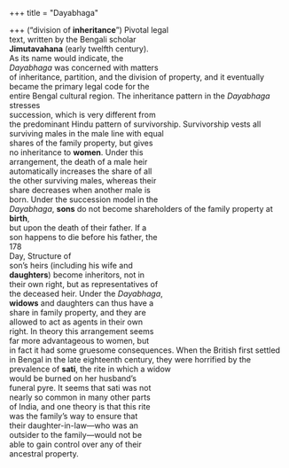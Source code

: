 +++
title = "Dayabhaga"

+++
(“division of **inheritance**”) Pivotal legal  
text, written by the Bengali scholar  
**Jimutavahana** (early twelfth century).  
As its name would indicate, the  
*Dayabhaga* was concerned with matters  
of inheritance, partition, and the division of property, and it eventually  
became the primary legal code for the  
entire Bengal cultural region. The inheritance pattern in the *Dayabhaga* stresses  
succession, which is very different from  
the predominant Hindu pattern of survivorship. Survivorship vests all surviving males in the male line with equal  
shares of the family property, but gives  
no inheritance to **women**. Under this  
arrangement, the death of a male heir  
automatically increases the share of all  
the other surviving males, whereas their  
share decreases when another male is  
born. Under the succession model in the  
*Dayabhaga*, **sons** do not become shareholders of the family property at **birth**,  
but upon the death of their father. If a  
son happens to die before his father, the  
178  
Day, Structure of  
son’s heirs (including his wife and  
**daughters**) become inheritors, not in  
their own right, but as representatives of  
the deceased heir. Under the *Dayabhaga*,  
**widows** and daughters can thus have a  
share in family property, and they are  
allowed to act as agents in their own  
right. In theory this arrangement seems  
far more advantageous to women, but  
in fact it had some gruesome consequences. When the British first settled  
in Bengal in the late eighteenth century, they were horrified by the prevalence of **sati**, the rite in which a widow  
would be burned on her husband’s  
funeral pyre. It seems that sati was not  
nearly so common in many other parts  
of India, and one theory is that this rite  
was the family’s way to ensure that  
their daughter-in-law—who was an  
outsider to the family—would not be  
able to gain control over any of their  
ancestral property.